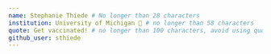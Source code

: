 ```yaml
---
name: Stephanie Thiede # No longer than 28 characters
institution: University of Michigan 🚩 # no longer than 58 characters
quote: Get vaccinated! # no longer than 100 characters, avoid using quotes(") to guarantee the format remains the same.
github_user: sthiede
---
```


